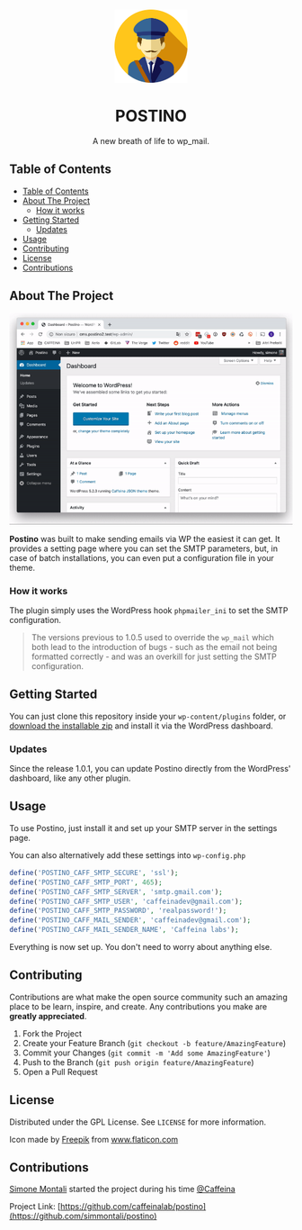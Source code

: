 <!-- PROJECT LOGO -->
<br />
<p align="center">
  <a href="https://github.com/caffeinalab/postino">
    <img src="res/postman.png" alt="Logo" width="130" height="130">
  </a>
  <h1 align="center">POSTINO</h1>

  <p align="center">
    A new breath of life to wp_mail.
  </p>
</p>



<!-- TABLE OF CONTENTS -->
## Table of Contents

- [Table of Contents](#table-of-contents)
- [About The Project](#about-the-project)
  - [How it works](#how-it-works)
- [Getting Started](#getting-started)
  - [Updates](#updates)
- [Usage](#usage)
- [Contributing](#contributing)
- [License](#license)
- [Contributions](#contributions)



<!-- ABOUT THE PROJECT -->
## About The Project
![Product Name Screen Shot][screenshot]


**Postino** was built to make sending emails via WP the easiest it can get. It provides a setting page where you can set the SMTP parameters, but, in case of batch installations, you can even put a configuration file in your theme. 
### How it works
The plugin simply uses the WordPress hook `phpmailer_ini` to set the SMTP configuration. 

> The versions previous to 1.0.5 used to override the `wp_mail` which both lead to the introduction of bugs - such as the email not being formatted correctly - and was an overkill for just setting the SMTP configuration.

<!-- GETTING STARTED -->
## Getting Started

You can just clone this repository inside your `wp-content/plugins` folder, or [download the installable zip](https://github.com/caffeinalab/postino/releases/latest/download/postino.zip) and install it via the WordPress dashboard. 

### Updates
Since the release 1.0.1, you can update Postino directly from the WordPress' dashboard, like any other plugin.


<!-- USAGE EXAMPLES -->
## Usage

To use Postino, just install it and set up your SMTP server in the settings page.

You can also alternatively add these settings into `wp-config.php`

```php
define('POSTINO_CAFF_SMTP_SECURE', 'ssl');
define('POSTINO_CAFF_SMTP_PORT', 465);
define('POSTINO_CAFF_SMTP_SERVER', 'smtp.gmail.com');
define('POSTINO_CAFF_SMTP_USER', 'caffeinadev@gmail.com');
define('POSTINO_CAFF_SMTP_PASSWORD', 'realpassword!');
define('POSTINO_CAFF_MAIL_SENDER', 'caffeinadev@gmail.com');
define('POSTINO_CAFF_MAIL_SENDER_NAME', 'Caffeina labs');
```

Everything is now set up. You don't need to worry about anything else.

<!-- CONTRIBUTING -->
## Contributing

Contributions are what make the open source community such an amazing place to be learn, inspire, and create. Any contributions you make are **greatly appreciated**.

1. Fork the Project
2. Create your Feature Branch (`git checkout -b feature/AmazingFeature`)
3. Commit your Changes (`git commit -m 'Add some AmazingFeature'`)
4. Push to the Branch (`git push origin feature/AmazingFeature`)
5. Open a Pull Request

<!-- LICENSE -->
## License

Distributed under the GPL License. See `LICENSE` for more information.
<div>Icon made by <a href="https://www.flaticon.com/authors/freepik" title="Freepik">Freepik</a> from <a href="https://www.flaticon.com/"             title="Flaticon">www.flaticon.com</a></div>


<!-- CONTRIBUTIONS -->
## Contributions

[Simone Montali](https://monta.li) started the project during his time [@Caffeina](https://caffeina.com)

Project Link: [https://github.com/caffeinalab/postino](https://github.com/simmontali/postino)

[screenshot]: res/screenshot.gif "Screenshot"
[logo]: res/postman.png
